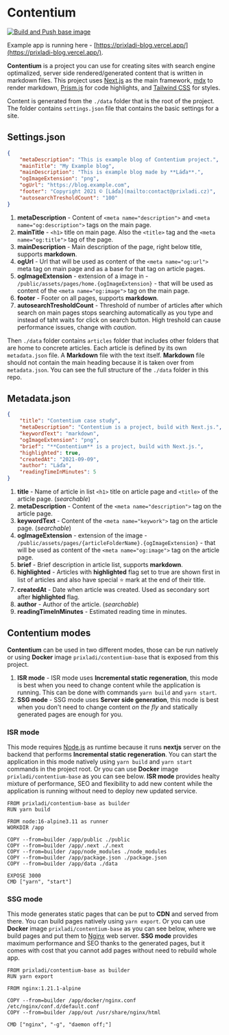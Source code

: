 # Contentium

[![Build and Push base image](https://github.com/prixladi/contentium/actions/workflows/main.yml/badge.svg)](https://github.com/prixladi/contentium/actions/workflows/main.yml)

Example app is running here - [https://prixladi-blog.vercel.app/](https://prixladi-blog.vercel.app/).

**Contentium** is a project you can use for creating sites with search engine optimalized, server side rendered/generated content that is written in markdown files. This project uses [Next.js](https://nextjs.org/) as the main framework, [mdx](https://mdxjs.com/) to render markdown, [Prism.js](https://prismjs.com/) for code highlights, and [Tailwind CSS](https://tailwindcss.com/) for styles.

Content is generated from the `./data` folder that is the root of the project. The folder contains `settings.json` file that contains the basic settings for a site.

## Settings.json

```json
{
    "metaDescription": "This is example blog of Contentium project.",
    "mainTitle": "My Example blog",
    "mainDescription": "This is example blog made by **Láďa**.",
    "ogImageExtension": "png",
    "ogUrl": "https://blog.example.com",
    "footer": "Copyright 2021 © [Láďa](mailto:contact@prixladi.cz)",
    "autosearchTresholdCount": "100"
}
```

1. **metaDescription** - Content of `<meta name="description">` and `<meta name="og:description">` tags on the main page.
2. **mainTitle** - `<h1>` title on main page. Also the `<title>` tag and the `<meta name="og:title">` tag of the page.
3. **mainDescription** - Main description of the page, right below title, supports **markdown**.
5. **ogUrl** - Url that will be used as content of the `<meta name="og:url">` meta tag on main page and as a base for that tag on article pages.
4. **ogImageExtension** - extension of a image in - `/public/assets/pages/home.{ogImageExtension}` - that will be used as content of the `<meta name="og:image">` tag on the main page.
6. **footer** - Footer on all pages, supports **markdown**.
7. **autosearchTresholdCount** - Threshold of number of articles after which search on main pages stops searching automatically as you type and instead of taht waits for click on search button. High treshold can cause performance issues, change with *caution*.

Then `./data` folder contains `articles` folder that includes other folders that are home to concrete articles. Each article is defined by its own `metadata.json` file. A **Markdown** file with the text itself. **Markdown** file should not contain the main heading because it is taken over from `metadata.json`. You can see the full structure of the `./data` folder in this repo.

## Metadata.json

```json 
{
    "title": "Contentium case study",
    "metaDescription": "Contentium is a project, build with Next.js.",
    "keywordText": "markdown",
    "ogImageExtension": "png",
    "brief": "**Contentium** is a project, build with Next.js.",
    "highlighted": true,
    "createdAt": "2021-09-09",
    "author": "Láďa",
    "readingTimeInMinutes": 5
}
```

1. **title** - Name of article in list `<h1>` title on article page and `<title>` of the article page. (*searchable*)
2. **metaDescription** - Content of the `<meta name="description">` tag on the article page.
3. **keywordText** - Content of the `<meta name="keywork">` tag on the article page. (*searchable*)
4. **ogImageExtension** - extension of the image - `/public/assets/pages/{articleFolderName}.{ogImageExtension}` - that will be used as content of the `<meta name="og:image">` tag on the article page.
5. **brief** - Brief description in article list, supports **markdown**.
6. **highlighted** - Articles with **highlighted** flag set to true are shown first in list of articles and also have special ⭐ mark at the end of their title.
7. **createdAt** - Date when article was created. Used as secondary sort after **highlighted** flag. 
8. **author** - Author of the article. (*searchable*)
9. **readingTimeInMinutes** - Estimated reading time in minutes.

## Contentium modes

**Contentium** can be used in two different modes, those can be run natively or using **Docker** image `prixladi/contentium-base` that is exposed from this project.

1. **ISR mode** - ISR mode uses **Incremental static regeneration**, this mode is best when you need to change content while the application is running. This can be done with commands `yarn build` and `yarn start`.
2. **SSG mode** - SSG mode uses **Server side generation**, this mode is best when you don't need to change content *on the fly* and statically generated pages are enough for you. 

### ISR mode

This mode requires [Node.js](https://nodejs.org/en/) as runtime because it runs **nextjs** server on the backend that performs **Incremental static regeneration**. You can start the application in this mode natively using `yarn build` and `yarn start` commands in the project root. Or you can use **Docker** image `prixladi/contentium-base` as you can see below. **ISR mode** provides healty mixture of performance, SEO and flexibility to add new content while the application is running without need to deploy new updated service.   

```docker
FROM prixladi/contentium-base as builder
RUN yarn build

FROM node:16-alpine3.11 as runner
WORKDIR /app

COPY --from=builder /app/public ./public
COPY --from=builder /app/.next ./.next
COPY --from=builder /app/node_modules ./node_modules
COPY --from=builder /app/package.json ./package.json
COPY --from=builder /app/data ./data

EXPOSE 3000
CMD ["yarn", "start"]
```

### SSG mode

This mode generates static pages that can be put to **CDN** and served from there. You can build pages natively using `yarn export`. Or you can use **Docker** image `prixladi/contentium-base` as you can see below, where we build pages and put them to [Nginx](https://www.nginx.com/) web server. **SSG mode** provides maximum performance and SEO thanks to the generated pages, but it comes with cost that you cannot add pages without need to rebuild whole app.

```docker
FROM prixladi/contentium-base as builder
RUN yarn export

FROM nginx:1.21.1-alpine

COPY --from=builder /app/docker/nginx.conf /etc/nginx/conf.d/default.conf
COPY --from=builder /app/out /usr/share/nginx/html

CMD ["nginx", "-g", "daemon off;"]
```
